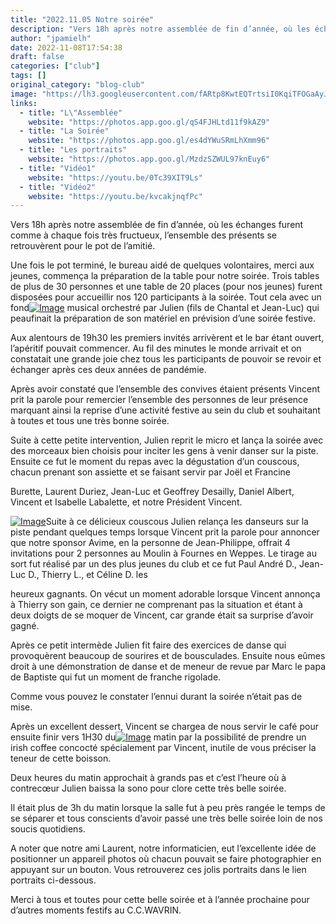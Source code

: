 ```yaml
---
title: "2022.11.05 Notre soirée"
description: "Vers 18h après notre assemblée de fin d’année, où les échanges furent comme à chaque fois très fructueux, l’ensemble des présents se retrouvèrent pour le pot de l’amitié."
author: "jpamielh"
date: 2022-11-08T17:54:38
draft: false
categories: ["club"]
tags: []
original_category: "blog-club"
image: "https://lh3.googleusercontent.com/fARtp8KwtEQTrtsiI0KqiTFOGaAyJ7cUyRgYDGLQXncjUel8_3ppypAN56a3bWQmKx1MdrDwocnLaZIFX7t56mo8fs9oxJ75s6M3wmb5giEhs-vC5qJ3EsklW7pkzyBtAzEpgBrYD14D91Ag4kO_rHtHKMf1mvsUFg07ov1sUC-JfWvTQNsJfaqc858bucqFWNUNDAkCZePthFs5m2zDGmYb8eRmhFiuVgNfp-6aqNz8jj09aELXV27UhyZVBB9yvmJiYouoEhYTkAq7chRqUodSpbFrnRn1n2cG_U9gWSOO1Ay0uwOiCnEzXkfT8r88h6TNhUT4UZMsjR6jIWJdQA3-XCR9EhHIU5AvoLr4wApGx3QHPK7WEPIBSPUlWUGaMQnOr1znhZS3XPm8rF0x1sxx0po-sCnMMceCfMZ9lWM5jxO7Z-ir0I9S_xmlWS9juP87N7bt_YtJUthyrfrfGmtuhfnd0mTZPBU1WV_gVJZU71dBfOBYafGuOvp70w0y083nbRqUTADvkPeWx26cRn0LkCuhuh9WGktX0cEWlZopeCkzmELQRq3j9_DK8TzETqMUofqazH7q1Odvg7mMIzioZjsFanGJaweXpw1e17NTzAQ-vixk7UeAREFG7mzZmdNh0lIlePxiVh4Xgh9YaCu5qOwzxrHfbNKQJaIAIbfhVwV35nPyVq9zm4icuWtv_RMSGByWKnVaoygZg_JMCj5QOcR5Uwjj4zi2rA9O9cdQy09hH7kPynIlHKVBzn_FhqXC9NKWIK_0z_TU4ghXdlfUPy01D08ZzC_tkShfPr546CbYeiV3aXZdRU1KolOPwQJDt9DxnfBfdcolgiJj-xQPFVcQ6GnT4CKypODRVr5VbUjHLnx-rbnvDYq-IFugbcqrm065kMN5z95gDmWuCvY_3RSJQv7pAnFf1MaVPAZP2wqlPw=w1297-h732-no?authuser=0"
links:
  - title: "L\"Assemblée"
    website: "https://photos.app.goo.gl/qS4FJHLtd11f9kAZ9"
  - title: "La Soirée"
    website: "https://photos.app.goo.gl/es4dYWuSRmLhXmm96"
  - title: "Les portraits"
    website: "https://photos.app.goo.gl/MzdzSZWUL97knEuy6"
  - title: "Vidéo1"
    website: "https://youtu.be/0Tc39XIT9Ls"
  - title: "Vidéo2"
    website: "https://youtu.be/kvcakjnqfPc"
---
```


Vers 18h après notre assemblée de fin d’année, où les échanges furent comme à chaque fois très fructueux, l’ensemble des présents se retrouvèrent pour le pot de l’amitié.

<!--more-->

Une fois le pot terminé, le bureau aidé de quelques volontaires, merci aux jeunes, commença la préparation de la table pour notre soirée. Trois tables de plus de 30 personnes et une table de 20 places (pour nos jeunes) furent disposées pour accueillir nos 120 participants à la soirée. Tout cela avec un fond[![Image](https://lh3.googleusercontent.com/r_KGwaNvdpSu6Yt2Yz-j3doanoi3x2S58QSvO_UOvasXa8tMsD8v98M3WyQQkV_CdBVKSKgyf8K4ZxLdye7oS4f7TkBAiy6jfDsvzLaw1ZXAd9KLE8hhp7oS9ueehDvGaTyqyKpvGoZyBfv8wddxsp4t3BjUBk3g4FQmb5icMb3XhmcW84hZWSD-0Wdb0PusVJrZGd4SbvII38OGrCEhS9wVIeCs7cmEbz5RaVlDksmOBWHuYXh_a0cI7UuyAPzjaUHu20XcHWXMd3G60qO_BDUESJRAB4t0wx1uJjYta4bCm8BDRZtid_xDOzrL2hw2yRLjsYhJp0NgkAGUXivtwxyxaobzoDsKL69EGTXpopxfzhcKbjvyqGxSwdPzv-E8e2BCEzdTFov7LRNKL68Yn19XTHF0x0qv113z_047BS0768SWqAOdEXbwIu9rhm2sSBuWdDg229J_HKz2JIrGTRmJbvQopZsH2dwV6hsTnAtXLxWMcpMyg_xPaBdQEeyV6h5nsuMnr1siTlKyfC7SkTIqZ0sZxqLW_iWqhp1dX1H3iDp6jCUVi1NdM0ftlo_GGBza5VUMwYJW85wtBb3qIUeL95dopdYcTcSBNqnKnP8gJ0dvOwdOk9ZxuIb6yA1rfpwg9eeqEG3rmk10qsQQXY9gArqdMPv3Ss2msHEVNZonn1oyOqSC_SF5c3ejeCmYhzejFbcDiuk-pLB5HICW_7ObQ_Kb7ZtzDt5D07dpmjlMs2x3UfS_uAMGRCrw2XWFkVJzPJK64BQydx50VHtaS7pzXb3X2xyA3gKc_xGxWAwRbxxrgx8BwdvgHG7hf9aSEXnnDKFIN7TsNL6hw4qGwUcxjRpLs1d1YRAdOLPJH0wbnVXSn3MqxA_QWToQheyAxKTKUyTGr46pNGV7GZ0aE3DcF1McQ_wI-aQ_uZ_9EQcQcmrXyg=w1297-h730-no?authuser=0)](https://lh3.googleusercontent.com/r_KGwaNvdpSu6Yt2Yz-j3doanoi3x2S58QSvO_UOvasXa8tMsD8v98M3WyQQkV_CdBVKSKgyf8K4ZxLdye7oS4f7TkBAiy6jfDsvzLaw1ZXAd9KLE8hhp7oS9ueehDvGaTyqyKpvGoZyBfv8wddxsp4t3BjUBk3g4FQmb5icMb3XhmcW84hZWSD-0Wdb0PusVJrZGd4SbvII38OGrCEhS9wVIeCs7cmEbz5RaVlDksmOBWHuYXh_a0cI7UuyAPzjaUHu20XcHWXMd3G60qO_BDUESJRAB4t0wx1uJjYta4bCm8BDRZtid_xDOzrL2hw2yRLjsYhJp0NgkAGUXivtwxyxaobzoDsKL69EGTXpopxfzhcKbjvyqGxSwdPzv-E8e2BCEzdTFov7LRNKL68Yn19XTHF0x0qv113z_047BS0768SWqAOdEXbwIu9rhm2sSBuWdDg229J_HKz2JIrGTRmJbvQopZsH2dwV6hsTnAtXLxWMcpMyg_xPaBdQEeyV6h5nsuMnr1siTlKyfC7SkTIqZ0sZxqLW_iWqhp1dX1H3iDp6jCUVi1NdM0ftlo_GGBza5VUMwYJW85wtBb3qIUeL95dopdYcTcSBNqnKnP8gJ0dvOwdOk9ZxuIb6yA1rfpwg9eeqEG3rmk10qsQQXY9gArqdMPv3Ss2msHEVNZonn1oyOqSC_SF5c3ejeCmYhzejFbcDiuk-pLB5HICW_7ObQ_Kb7ZtzDt5D07dpmjlMs2x3UfS_uAMGRCrw2XWFkVJzPJK64BQydx50VHtaS7pzXb3X2xyA3gKc_xGxWAwRbxxrgx8BwdvgHG7hf9aSEXnnDKFIN7TsNL6hw4qGwUcxjRpLs1d1YRAdOLPJH0wbnVXSn3MqxA_QWToQheyAxKTKUyTGr46pNGV7GZ0aE3DcF1McQ_wI-aQ_uZ_9EQcQcmrXyg=w1297-h730-no?authuser=0) musical orchestré par Julien (fils de Chantal et Jean-Luc) qui peaufinait la préparation de son matériel en prévision d’une soirée festive.

Aux alentours de 19h30 les premiers invités arrivèrent et le bar étant ouvert, l’apéritif pouvait commencer. Au fil des minutes le monde arrivait et on constatait une grande joie chez tous les participants de pouvoir se revoir et échanger après ces deux années de pandémie.

Après avoir constaté que l’ensemble des convives étaient présents Vincent prit la parole pour remercier l’ensemble des personnes de leur présence marquant ainsi la reprise d’une activité festive au sein du club et souhaitant à toutes et tous une très bonne soirée.

Suite à cette petite intervention, Julien reprit le micro et lança la soirée avec des morceaux bien choisis pour inciter les gens à venir danser sur la piste. Ensuite ce fut le moment du repas avec la dégustation d’un couscous, chacun prenant son assiette et se faisant servir par Joël et Francine

Burette, Laurent Duriez, Jean-Luc et Geoffrey Desailly, Daniel Albert, Vincent et Isabelle Labalette, et notre&nbsp;Président Vincent.

[![Image](https://lh3.googleusercontent.com/InHLXQjt_qujczFcSEQMo0EVBMm4MoA7jMqeEwUfJbLohMa2Moizf3tJ7M-el1sUNsl1vd5Sv0G41Brqu8EtC68NSWBUjlnFmKajQHzfnzKpYs69xVRV2HMAHjd8QLp6SeULNJD5SCWMw4VObNozw8wSuAySSSDxYI0ojUGh-gdjGC_Gh53D4x8jaKEH3CTbs0s_EPnnciZEnMm7oVPCtqVuWMiHWtU0GsI1_0YtwLAj_WcV4OZtHYUoHepPju8EGnKfgA3ZpCnSeD4UsRaniKChDobB0eEYsRFnjflMGnB3ciQ_2UAPqqDMUSo2QIMAAW1HNLgUqasrBkY2csnsAhEwTIRGmnB8feSNLeWngsR9YGrmaoBqWdNMeHNLi-Wd_VWx4YeJTuIjwbxIVsYdZw6MpeuMn5sPuOOLW6p3pMzph08124jQgJk5VQSikavMuRwTZmmZodcvEOwOylT0payLoVPxCl9UNCD9MQqQFjUn_CvOS85omWs4hgLm6RQqGQifQCTiJzXvXqwAN7rayKOopJdy3xdma1kq120XHbzTFnSeyrLVbF2B3FYSAtWLPo3p1DVdg0HLjCoETyecelfFWcn96tAXPcg9jI6uatScuNybY8499sw7PwrEXKKem3kci6GwtRkjaMHYx0haMClyO9GE2VGUKX2mAtSCLz7cgoShOdUeTOAMuYNLdKcPdslGR-K3d51kfn1Taqyg40BZMaJMS0pPb2GyECzMTyW9lDcovaRqod5HsPxlru6WDk6LCOdcekrsQ22VcRpX2jlhQp4fZvQ5dbMzVat7KIYzJhj_DwGBCESdDdLXdfMDImt3u6gC7_Pyvgqn3nSUQ1MKOMPDUsdIigeAO6jyhzbp-7hC08QvujORCB3oKJgOuEzPJSW8t6k4UjkuQntcnUR0xwMA02uCqrm2GzjFrQagw1wvhw=w1102-h826-no?authuser=0)](https://lh3.googleusercontent.com/InHLXQjt_qujczFcSEQMo0EVBMm4MoA7jMqeEwUfJbLohMa2Moizf3tJ7M-el1sUNsl1vd5Sv0G41Brqu8EtC68NSWBUjlnFmKajQHzfnzKpYs69xVRV2HMAHjd8QLp6SeULNJD5SCWMw4VObNozw8wSuAySSSDxYI0ojUGh-gdjGC_Gh53D4x8jaKEH3CTbs0s_EPnnciZEnMm7oVPCtqVuWMiHWtU0GsI1_0YtwLAj_WcV4OZtHYUoHepPju8EGnKfgA3ZpCnSeD4UsRaniKChDobB0eEYsRFnjflMGnB3ciQ_2UAPqqDMUSo2QIMAAW1HNLgUqasrBkY2csnsAhEwTIRGmnB8feSNLeWngsR9YGrmaoBqWdNMeHNLi-Wd_VWx4YeJTuIjwbxIVsYdZw6MpeuMn5sPuOOLW6p3pMzph08124jQgJk5VQSikavMuRwTZmmZodcvEOwOylT0payLoVPxCl9UNCD9MQqQFjUn_CvOS85omWs4hgLm6RQqGQifQCTiJzXvXqwAN7rayKOopJdy3xdma1kq120XHbzTFnSeyrLVbF2B3FYSAtWLPo3p1DVdg0HLjCoETyecelfFWcn96tAXPcg9jI6uatScuNybY8499sw7PwrEXKKem3kci6GwtRkjaMHYx0haMClyO9GE2VGUKX2mAtSCLz7cgoShOdUeTOAMuYNLdKcPdslGR-K3d51kfn1Taqyg40BZMaJMS0pPb2GyECzMTyW9lDcovaRqod5HsPxlru6WDk6LCOdcekrsQ22VcRpX2jlhQp4fZvQ5dbMzVat7KIYzJhj_DwGBCESdDdLXdfMDImt3u6gC7_Pyvgqn3nSUQ1MKOMPDUsdIigeAO6jyhzbp-7hC08QvujORCB3oKJgOuEzPJSW8t6k4UjkuQntcnUR0xwMA02uCqrm2GzjFrQagw1wvhw=w1102-h826-no?authuser=0)Suite à ce délicieux couscous Julien relança les danseurs sur la piste pendant quelques temps lorsque Vincent prit la parole pour annoncer que notre sponsor Avime, en la personne de Jean-Philippe, offrait 4 invitations pour 2 personnes au Moulin à Fournes en Weppes. Le tirage au sort fut réalisé par un des plus jeunes du club et ce fut Paul André D., Jean-Luc D., Thierry L., et Céline D. les

heureux gagnants. On vécut un moment adorable lorsque Vincent annonça à Thierry son gain, ce dernier ne comprenant pas la situation et étant à deux doigts de se moquer de Vincent, car grande était sa surprise d’avoir gagné.

Après ce petit intermède Julien fit faire des exercices de danse qui provoquèrent beaucoup de&nbsp;sourires et de bousculades. Ensuite nous eûmes droit à une démonstration de danse et de meneur de revue par Marc le papa de Baptiste qui fut un moment de franche rigolade.

Comme vous pouvez le constater l’ennui durant la soirée n’était pas de mise.

Après un excellent dessert, Vincent se chargea de nous servir le café pour ensuite finir vers 1H30 du[![Image](https://lh3.googleusercontent.com/twHhnBph6Ad_r9x6rpGkatsFvepf6UGaueq1ZDeGgWyNm2QUyzbhld0qNgR63D-3Fjv4TfJFQKirRloMlGw_4vpetku-OoKbQQ6pr-FV63BvqYM-wcM6sist_P-eB2TOsyb7UACObYBExZEkCHNi71N138NI54Vtf0DY2BxC-_O47ibqeA9KQO4JgvDxFPNO0Ne9v5qwG6fNACowKHToAXzQ-wh7sIvwLD3HmwivMxs5Iyzp-i199vOPrlaI47PGW1GMMJTgqR94jgMTOmKDdmBG4gjASCZ6wM8szEfQigqbg1qJG0VzaqZDtYM5-SoYtKXlI14718wVm_TeOTk55f_3tHgB10fxUPSkdlolrzCQ_0i2NS3KbtlfHQJmvs7LVEZWmQRzqCeyILtKfML93hEOwknuIAN3i-DgxahDLCkPPRKFredF3pM5o3ZjjnWkHsE5SXbXqhubwuxXAcYknPvBDUg8PiSm08828coKrI6Ngv1A4WIF-shJT3PN5IAO4hpLIwUXoCrCDnmAi8eEInRG5korcx6nFk1MniHR3VY2mF0R5K1CWcQn-j9mODt0xyp7AP_7iCsqdXh_yLaOP8xh7IOFDP1YJsUfUylDuVvgff8lSkmdX4aCRXeaNtjP5aqqknIvUPUlMwULafQBXldebUULkhCEjc0giO50mEdF8FAIAGCTXw1kQXxBndmMK8XOWH_cJ2r85LIv7HqvSV8E0Sca5vdpg0W7UerZJ6ibSpQFZHiV2j_PqrGKrvpglQ7UqyCWLQt6glBbX9NRs5fLtRrzvP9znZ1WVWVTE85gKs2jVtC_XNFwlDhGa7mANstFvdZi6eWQrMxsK9J0wRQQPldiUjNt7MejoduP3tXSD32X8IndZnNtgmZ-7__71D1iyplR-QNqvvyNsc-uvSMXJ-VuorI1wQ-1o1cjmE85rhaETQ=w1102-h826-no?authuser=0)](https://lh3.googleusercontent.com/twHhnBph6Ad_r9x6rpGkatsFvepf6UGaueq1ZDeGgWyNm2QUyzbhld0qNgR63D-3Fjv4TfJFQKirRloMlGw_4vpetku-OoKbQQ6pr-FV63BvqYM-wcM6sist_P-eB2TOsyb7UACObYBExZEkCHNi71N138NI54Vtf0DY2BxC-_O47ibqeA9KQO4JgvDxFPNO0Ne9v5qwG6fNACowKHToAXzQ-wh7sIvwLD3HmwivMxs5Iyzp-i199vOPrlaI47PGW1GMMJTgqR94jgMTOmKDdmBG4gjASCZ6wM8szEfQigqbg1qJG0VzaqZDtYM5-SoYtKXlI14718wVm_TeOTk55f_3tHgB10fxUPSkdlolrzCQ_0i2NS3KbtlfHQJmvs7LVEZWmQRzqCeyILtKfML93hEOwknuIAN3i-DgxahDLCkPPRKFredF3pM5o3ZjjnWkHsE5SXbXqhubwuxXAcYknPvBDUg8PiSm08828coKrI6Ngv1A4WIF-shJT3PN5IAO4hpLIwUXoCrCDnmAi8eEInRG5korcx6nFk1MniHR3VY2mF0R5K1CWcQn-j9mODt0xyp7AP_7iCsqdXh_yLaOP8xh7IOFDP1YJsUfUylDuVvgff8lSkmdX4aCRXeaNtjP5aqqknIvUPUlMwULafQBXldebUULkhCEjc0giO50mEdF8FAIAGCTXw1kQXxBndmMK8XOWH_cJ2r85LIv7HqvSV8E0Sca5vdpg0W7UerZJ6ibSpQFZHiV2j_PqrGKrvpglQ7UqyCWLQt6glBbX9NRs5fLtRrzvP9znZ1WVWVTE85gKs2jVtC_XNFwlDhGa7mANstFvdZi6eWQrMxsK9J0wRQQPldiUjNt7MejoduP3tXSD32X8IndZnNtgmZ-7__71D1iyplR-QNqvvyNsc-uvSMXJ-VuorI1wQ-1o1cjmE85rhaETQ=w1102-h826-no?authuser=0) matin par la possibilité de prendre un irish coffee concocté spécialement par Vincent, inutile de vous préciser la teneur de cette boisson.

Deux heures du matin approchait à grands pas et c’est l’heure où à contrecœur Julien baissa la sono pour clore cette très belle soirée.

Il était plus de 3h du matin lorsque la salle fut à peu près rangée le temps de se séparer et tous conscients d’avoir passé une très belle soirée loin de nos soucis quotidiens.

A noter que notre ami Laurent, notre informaticien, eut l’excellente idée de positionner un appareil photos où chacun pouvait se faire photographier en appuyant sur un bouton. Vous retrouverez ces jolis portraits dans le lien portraits ci-dessous.

Merci à tous et toutes pour cette belle soirée et à l’année prochaine pour d’autres moments festifs au C.C.WAVRIN.
